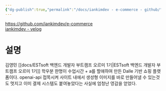 ```yaml
---
{"dg-publish":true,"permalink":"/docs/iankimdev - e-commerce - github/","title":"iankimdev - e-commerce - github"}
---
```


https://github.com/iankimdev/e-commerce  
[iankimdev - velog](https://velog.io/@iankimdev)

# 설명

김영민 [[docs/ESTsoft 백엔드 개발자 부트캠프 오르미 1기\|ESTsoft 백엔드 개발자 부트캠프 오르미 1기]] 학우분 한명이 수업시간 + a를 할애하여 만든 Dalle 기반 쇼핑 플랫폼이다. openai-api 접목시켜 사이트 내에서 생성형 이미지를 바로 만들어낼 수 있는것도 멋지고 이미 결제 시스템도 붙여놓았다는 사실에 엄청난 영감을 얻었다.
